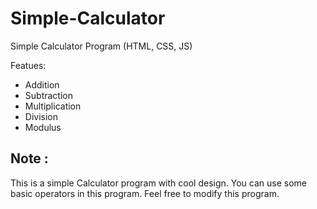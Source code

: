 # Simple-Calculator
Simple Calculator Program (HTML, CSS, JS)

Featues:
- Addition
- Subtraction
- Multiplication
- Division
- Modulus

Note : 
-
This is a simple Calculator program with cool design.
You can use some basic operators in this program.
Feel free to modify this program.
